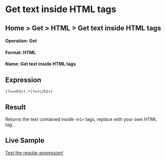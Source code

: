 # Get text inside HTML tags

## Home > Get > HTML > Get text inside HTML tags

#### Operation: Get
#### Format: HTML
#### Name: Get text inside HTML tags

## Expression
```
(?<=<h1>).*(?=<\/h1>)
```

## Result
Returns the text contained inside ```<h1>``` tags, replace with your own HTML tag.

## Live Sample
[Test the regular expression!](https://regex101.com/r/k3KWb9/latest)